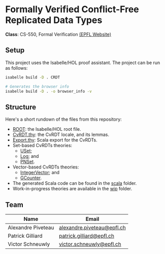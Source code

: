 # Formally Verified Conflict-Free Replicated Data Types

**Class**: CS-550, Formal Verification [(EPFL Website)](https://edu.epfl.ch/coursebook/en/formal-verification-CS-550)

## Setup

This project uses the Isabelle/HOL proof assistant. The project can be run
as follows:

```bash
isabelle build -D . CRDT

# Generates the browser info
isabelle build -D . -o browser_info -v
```

## Structure

Here's a short rundown of the files from this repository:

+ [ROOT](ROOT): the Isabelle/HOL root file.
+ [CvRDT.thy](CvRDT.thy): the CvRDT locale, and its lemmas.
+ [Export.thy](Export.thy): Scala export for the CvRDTs.
+ Set-based CvRDTs theories:
  - [USet](USet.thy);
  - [Log](Log.thy); and
  - [PNSet](PNSet.thy).
+ Vector-based CvRDTs theories:
  - [IntegerVector](IntegerVector.thy); and
  - [GCounter](GCounter.thy).
+ The generated Scala code can be found in the [scala](scala) folder.
+ Work-in-progress theories are available in the [wip](wip) folder.

## Team

| Name | Email |
|---|---|
| Alexandre Piveteau | alexandre.piveteau@epfl.ch |
| Patrick Gilliard | patrick.gilliard@epfl.ch |
| Victor Schneuwly | victor.schneuwly@epfl.ch |

